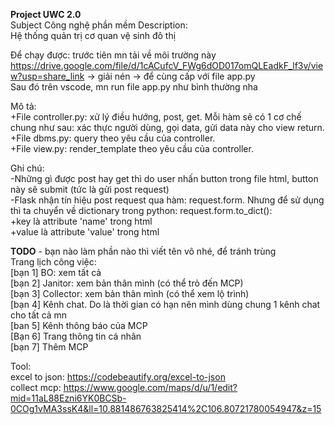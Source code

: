 **Project UWC 2.0**  
Subject Công nghệ phần mềm
Description:  
Hệ thống quản trị cơ quan vệ sinh đô thị  


Để chạy được: trước tiên mn tải về môi trường này https://drive.google.com/file/d/1cACufcV_FWg6dOD017omQLEadkF_lf3v/view?usp=share_link -> giải nén -> để cùng cấp với file app.py  
Sau đó trên vscode, mn run file app.py như bình thường nha  

Mô tả:  
+File controller.py: xử lý điều hướng, post, get. Mỗi hàm sẽ có 1 cơ chế chung như sau: xác thực người dùng, gọi data, gửi data này cho view return.  
+File dbms.py: query theo yêu cầu của controller.  
+File view.py: render_template theo yêu cầu của controller.  

Ghi chú:  
-Những gì được post hay get thì do user nhấn button trong file html, button này sẽ submit (tức là gửi post request)   
-Flask nhận tín hiệu post request qua hàm: request.form. Nhưng để sử dụng thì ta chuyển về dictionary trong python: request.form.to_dict():  
+key là attribute 'name' trong html  
+value là attribute 'value' trong html  

**TODO** - bạn nào làm phần nào thì viết tên vô nhé, để tránh trùng  
Trang lịch công việc:  
[bạn 1] BO: xem tất cả  
[bạn 2] Janitor: xem bản thân mình (có thể trỏ đến MCP)  
[bạn 3] Collector: xem bản thân mình (có thể xem lộ trình)  
[bạn 4] Kênh chat. Do là thời gian có hạn nên mình dùng chung 1 kênh chat cho tất cả mn  
[ban 5] Kênh thông báo của MCP  
[Bạn 6] Trang thông tin cá nhân  
[bạn 7] Thêm MCP  

Tool:  
excel to json: https://codebeautify.org/excel-to-json  
collect mcp: https://www.google.com/maps/d/u/1/edit?mid=11aL88Ezni6YK0BCSb-0COg1vMA3ssK4&ll=10.881486763825414%2C106.80721780054947&z=15  